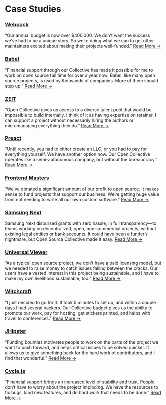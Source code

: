 # Case Studies

### [Webpack](https://blog.opencollective.com/funding-open-source-how-webpack-reached-400k-year/)

“Our annual budget is now over $400,000. We don’t want the success we’ve had to be a unique story. So we’re doing what we can to get other maintainers excited about making their projects well-funded.” [Read More →](https://blog.opencollective.com/funding-open-source-how-webpack-reached-400k-year/)

### [Babel](https://blog.opencollective.com/babels-rise-to-financial-sustainability/)

“Financial support through our Collective has made it possible for me to work on open source full time for over a year now. Babel, like many open source projects, is used by thousands of companies. More of them should step up.” [Read More →](https://blog.opencollective.com/babels-rise-to-financial-sustainability/)

### [ZEIT](https://blog.opencollective.com/zeit/)

“Open Collective gives us access to a diverse talent pool that would be impossible to build internally. I think of it as having expertise on retainer. I can support a project without necessarily hiring the authors or micromanaging everything they do.” [Read More →](https://blog.opencollective.com/zeit/)

### [Preact](https://blog.opencollective.com/why-and-how-to-fund-the-open-source-projects-you-depend-on/)

“Until recently, you had to either create an LLC, or you had to pay for everything yourself. We have another option now. Our Open Collective operates like a semi-autonomous company, but without the bureaucracy.” [Read More →](https://blog.opencollective.com/why-and-how-to-fund-the-open-source-projects-you-depend-on/)

### [Frontend Masters](https://blog.opencollective.com/frontend-masters/)

“We’ve donated a significant amount of our profit to open source. It makes sense to fund projects that support our business. We’re getting huge value from not needing to write all our own custom software.” [Read More →](https://blog.opencollective.com/frontend-masters/)

### [Samsung Next](https://blog.opencollective.com/samsung-next-stack-zero-grants/)

Samsung Next disbursed grants with zero hassle, in full transparency—to teams working on decentralized, open, non-commercial projects, without existing legal entities or bank accounts. It could have been a funder’s nightmare, but Open Source Collective made it easy. [Read More →](https://blog.opencollective.com/samsung-next-stack-zero-grants/)

### [Universal Viewer](https://blog.opencollective.com/universal-viewer/)

“As a typical open source project, we don’t have a paid licensing model, but we needed to raise money to catch issues falling between the cracks. Our users have a vested interest in this project being sustainable, and I have to make my own livelihood sustainable, too.“ [Read More →](https://blog.opencollective.com/universal-viewer/)

### [Witchcraft](https://blog.opencollective.com/witchcraft-the-magic-of-math-functional-programming-and-community/)

“I just decided to go for it. It took 5 minutes to set up, and within a couple days I had several backers. Our Collective budget gives us the ability to promote our work, pay for hosting, get stickers printed, and helps with travel to conferences.” [Read More →](https://blog.opencollective.com/witchcraft-the-magic-of-math-functional-programming-and-community/)

### [JHipster](https://blog.opencollective.com/jhipsters-bounty-system-and-how-it-saved-the-project/)

“Funding bounties motivates people to work on the parts of the project we want to push forward, and helps critical issues to be solved quicker. It allows us to give something back for the hard work of contributors, and I find that wonderful.” [Read More →](https://blog.opencollective.com/jhipsters-bounty-system-and-how-it-saved-the-project/)

### [Cycle.js](https://blog.opencollective.com/cycle-js-a-unified-theory-of-everything-for-javascript/)

“Financial support brings an increased level of stability and trust. People don’t have to worry about the project imploding. We have the resources to fix bugs, land new features, and do hard work that needs to be done.“ [Read More →](https://blog.opencollective.com/cycle-js-a-unified-theory-of-everything-for-javascript/)

